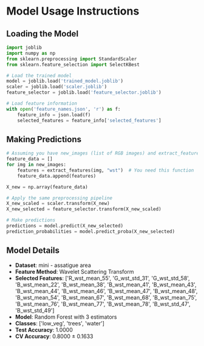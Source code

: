 # Model Usage Instructions

## Loading the Model
```python
import joblib
import numpy as np
from sklearn.preprocessing import StandardScaler
from sklearn.feature_selection import SelectKBest

# Load the trained model
model = joblib.load('trained_model.joblib')
scaler = joblib.load('scaler.joblib')
feature_selector = joblib.load('feature_selector.joblib')

# Load feature information
with open('feature_names.json', 'r') as f:
    feature_info = json.load(f)
    selected_features = feature_info['selected_features']
```

## Making Predictions
```python
# Assuming you have new_images (list of RGB images) and extract_features function
feature_data = []
for img in new_images:
    features = extract_features(img, "wst")  # You need this function
    feature_data.append(features)

X_new = np.array(feature_data)

# Apply the same preprocessing pipeline
X_new_scaled = scaler.transform(X_new)
X_new_selected = feature_selector.transform(X_new_scaled)

# Make predictions
predictions = model.predict(X_new_selected)
prediction_probabilities = model.predict_proba(X_new_selected)
```

## Model Details
- **Dataset**: mini - assatigue area
- **Feature Method**: Wavelet Scattering Transform
- **Selected Features**: ['R_wst_mean_55', 'G_wst_std_31', 'G_wst_std_58', 'B_wst_mean_22', 'B_wst_mean_38', 'B_wst_mean_41', 'B_wst_mean_43', 'B_wst_mean_44', 'B_wst_mean_46', 'B_wst_mean_47', 'B_wst_mean_48', 'B_wst_mean_54', 'B_wst_mean_67', 'B_wst_mean_68', 'B_wst_mean_75', 'B_wst_mean_76', 'B_wst_mean_77', 'B_wst_mean_78', 'B_wst_std_47', 'B_wst_std_49']
- **Model**: Random Forest with 3 estimators
- **Classes**: ['low_veg', 'trees', 'water']
- **Test Accuracy**: 1.0000
- **CV Accuracy**: 0.8000 ± 0.1633
